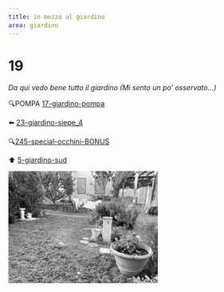 ```yaml
---
title: in mezzo al giardino
area: giardino
---
```

# 19
_Da qui vedo bene tutto il giardino
(Mi sento un po’ osservato...)_

🔍POMPA [17-giardino-pompa](17-giardino-pompa.md)

⬅️ [23-giardino-siepe_4](23-giardino-siepe_4.md)

🔍[245-special-occhini-BONUS](245-special-occhini-BONUS.md)

⬆️ [5-giardino-sud](5-giardino-sud.md)

![foto_90](_assets/preview/foto_90.jpg)